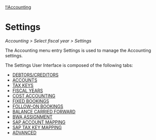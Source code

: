 [!!Accounting](RetailSuiteAccounting)

# Settings

*Accounting > Select fiscal year > Settings*

The Accounting menu entry Settings is used to manage the Accounting settings.

The Settings User Interface is composed of the following tabs:

- [DEBTORS/CREDITORS](02a_Settings.md)
- [ACCOUNTS](02b_Settings.md)
- [TAX KEYS](02c_Settings.md)
- [FISCAL YEARS](02d_Settings.md)
- [COST ACCOUNTING](02e_Settings.md)
- [FIXED BOOKINGS](02f_Settings.md)
- [FOLLOW-ON BOOKINGS](02g_Settings.md)
- [BALANCE CARRIED FORWARD](02h_Settings.md)
- [BWA ASSIGNMENT](02i_Settings.md)
- [SAP ACCOUNT MAPPING](02j_Settings.md)
- [SAP TAX KEY MAPPING](02k_Settings.md)
- [ADVANCED](02l_Settings.md)
